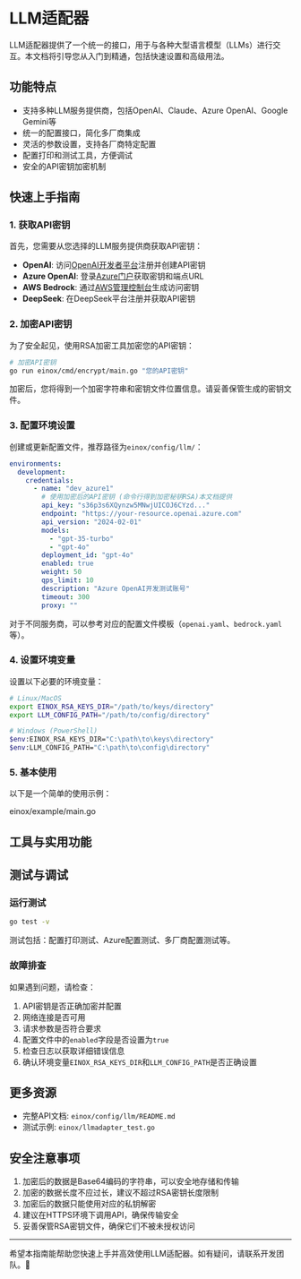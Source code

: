 # LLM适配器

LLM适配器提供了一个统一的接口，用于与各种大型语言模型（LLMs）进行交互。本文档将引导您从入门到精通，包括快速设置和高级用法。

## 功能特点

- 支持多种LLM服务提供商，包括OpenAI、Claude、Azure OpenAI、Google Gemini等
- 统一的配置接口，简化多厂商集成
- 灵活的参数设置，支持各厂商特定配置
- 配置打印和测试工具，方便调试
- 安全的API密钥加密机制

## 快速上手指南

### 1. 获取API密钥

首先，您需要从您选择的LLM服务提供商获取API密钥：

- **OpenAI**: 访问[OpenAI开发者平台](https://platform.openai.com/)注册并创建API密钥
- **Azure OpenAI**: 登录[Azure门户](https://portal.azure.com/)获取密钥和端点URL
- **AWS Bedrock**: 通过[AWS管理控制台](https://aws.amazon.com/)生成访问密钥
- **DeepSeek**: 在DeepSeek平台注册并获取API密钥

### 2. 加密API密钥

为了安全起见，使用RSA加密工具加密您的API密钥：

```bash
# 加密API密钥
go run einox/cmd/encrypt/main.go "您的API密钥"
```

加密后，您将得到一个加密字符串和密钥文件位置信息。请妥善保管生成的密钥文件。

### 3. 配置环境设置

创建或更新配置文件，推荐路径为`einox/config/llm/`：

```yaml
environments:
  development:
    credentials:
      - name: "dev_azure1"
        # 使用加密后的API密钥 (命令行得到加密秘钥RSA)本文档提供
        api_key: "s36p3s6XQynzw5MNwjUICOJ6CYzd..."             
        endpoint: "https://your-resource.openai.azure.com"
        api_version: "2024-02-01"
        models:
          - "gpt-35-turbo"
          - "gpt-4o"
        deployment_id: "gpt-4o"
        enabled: true
        weight: 50
        qps_limit: 10
        description: "Azure OpenAI开发测试账号"
        timeout: 300
        proxy: ""
```

对于不同服务商，可以参考对应的配置文件模板（`openai.yaml`、`bedrock.yaml`等）。

### 4. 设置环境变量

设置以下必要的环境变量：

```bash
# Linux/MacOS
export EINOX_RSA_KEYS_DIR="/path/to/keys/directory"
export LLM_CONFIG_PATH="/path/to/config/directory"

# Windows (PowerShell)
$env:EINOX_RSA_KEYS_DIR="C:\path\to\keys\directory"
$env:LLM_CONFIG_PATH="C:\path\to\config\directory"
```

### 5. 基本使用

以下是一个简单的使用示例：

einox/example/main.go

## 工具与实用功能

## 测试与调试

### 运行测试

```bash
go test -v
```

测试包括：配置打印测试、Azure配置测试、多厂商配置测试等。

### 故障排查

如果遇到问题，请检查：

1. API密钥是否正确加密并配置
2. 网络连接是否可用
3. 请求参数是否符合要求
4. 配置文件中的`enabled`字段是否设置为`true`
5. 检查日志以获取详细错误信息
6. 确认环境变量`EINOX_RSA_KEYS_DIR`和`LLM_CONFIG_PATH`是否正确设置

## 更多资源

- 完整API文档: `einox/config/llm/README.md`
- 测试示例: `einox/llmadapter_test.go`

## 安全注意事项

1. 加密后的数据是Base64编码的字符串，可以安全地存储和传输
2. 加密的数据长度不应过长，建议不超过RSA密钥长度限制
3. 加密后的数据只能使用对应的私钥解密
4. 建议在HTTPS环境下调用API，确保传输安全
5. 妥善保管RSA密钥文件，确保它们不被未授权访问

---

希望本指南能帮助您快速上手并高效使用LLM适配器。如有疑问，请联系开发团队。🚀 